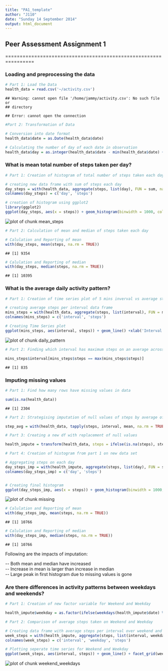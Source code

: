```yaml
---
title: "PA1_template"
author: "J110"
date: "Sunday 14 September 2014"
output: html_document
---
```


## Peer Assessment Assignment 1

================================================================

### Loading and preprocessing the data


```r
# Part 1: Load the Data
health_data = read.csv('~/activity.csv')
```

```
## Warning: cannot open file '/home/jammy/activity.csv': No such file or
## directory
```

```
## Error: cannot open the connection
```

```r
#Part 2: Transformation of Data

# Conversion into date format
health_data$date = as.Date(health_data$date)

# Calculating the number of day of each date in observation
health_data$day = as.integer(health_data$date - min(health_data$date) + 1)
```

### What is mean total number of steps taken per day?


```r
# Part 1: Creation of histogram of total number of steps taken each day

# creating new data frame with sum of steps each day
day_steps = with(health_data, aggregate(steps, list(day), FUN = sum, na.rm = TRUE))
colnames(day_steps) = c('day', 'steps')

# creation of histogram using ggplot2
library(ggplot2)
ggplot(day_steps, aes(x = steps)) + geom_histogram(binwidth = 1000, colour = 'black', fill = 'white') + ggtitle('Total number of steps each day') + geom_vline(aes(xintercept = mean(steps, na.rm = TRUE)), color = 'red', linetype = 'dashed', size = 2) + geom_vline(aes(xintercept = median(steps, na.rm = TRUE)), color = 'blue')
```

![plot of chunk mean_steps](figure/mean_steps.png) 

```r
# Part 2: Calculation of mean and median of steps taken each day

# Calulation and Reporting of mean
with(day_steps, mean(steps, na.rm = TRUE))
```

```
## [1] 9354
```

```r
# Calulation and Reporting of median
with(day_steps, median(steps, na.rm = TRUE))
```

```
## [1] 10395
```

### What is the average daily activity pattern?


```r
# Part 1: Creation of time series plot of 5 mins inverval vs average steps each day

# creating average steps per interval data frame
mins_steps = with(health_data, aggregate(steps, list(interval), FUN = mean, na.rm = TRUE))
colnames(mins_steps) = c('interval', 'steps')

# Creating Time Series plot
ggplot(mins_steps, aes(interval, steps)) + geom_line() +xlab('Interval')+ylab('Average steps')+ggtitle('Time Series for average steps per interval')
```

![plot of chunk daily_pattern](figure/daily_pattern.png) 

```r
# Part 2: Finding which interval has maximum steps on an average across all days

mins_steps$interval[mins_steps$steps == max(mins_steps$steps)]
```

```
## [1] 835
```


### Imputing missing values


```r
# Part 1: Find how many rows have missing values in data

sum(is.na(health_data))
```

```
## [1] 2304
```

```r
# Part 2: Strategising imputation of null values of steps by average of each interval

step_avg = with(health_data, tapply(steps, interval, mean, na.rm = TRUE))

# Part 3: Creating a new df with replacement of null values

health_impute = transform(health_data, steps = ifelse(is.na(steps), step_avg, steps))

# Part 4: Creation of histogram from part 1 on new data set

# Aggregating steps on each day
day_steps_imp = with(health_impute, aggregate(steps, list(day), FUN = sum, na.rm = TRUE))
colnames(day_steps_imp) = c('day', 'steps')


# Creating final histogram
ggplot(day_steps_imp, aes(x = steps)) + geom_histogram(binwidth = 1000, colour = 'black', fill = 'white') + ggtitle('Total number of steps each day') + geom_vline(aes(xintercept = mean(steps, na.rm = TRUE)), color = 'red', linetype = 'dashed', size = 2) + geom_vline(aes(xintercept = median(steps, na.rm = TRUE)), color = 'blue')
```

![plot of chunk missing](figure/missing.png) 

```r
# Calulation and Reporting of mean
with(day_steps_imp, mean(steps, na.rm = TRUE))
```

```
## [1] 10766
```

```r
# Calulation and Reporting of median
with(day_steps_imp, median(steps, na.rm = TRUE))
```

```
## [1] 10766
```

Following are the impacts of imputation:

-- Both mean and median have increased  
-- Increase in mean is larger than increase in median  
-- Large peak in first histogram due to missing values is gone

  
### Are there differences in activity patterns between weekdays and weekends?


```r
# Part 1: Creation of new factor variable for Weekend and Weekday

health_impute$weekday = as.factor(ifelse(weekdays(health_impute$date) %in% c('Saturday', 'Sunday'), 'Weekend', 'Weekday'))

# Part 2: Comparison of average steps taken on Weekend and Weekday

# Creating data frame with average steps per interval over weekend and weekday
week_steps = with(health_impute, aggregate(steps, list(interval, weekday), mean))
colnames(week_steps) = c('interval', 'weekday', 'steps')

# Plotting seperate time series for Weekend and Weekday
ggplot(week_steps, aes(interval, steps)) + geom_line() + facet_grid(weekday ~ .) + xlab('Interval')+ylab('Average steps')+ggtitle('Avg steps comparison on Weekend and Weekday')
```

![plot of chunk weekend_weekdays](figure/weekend_weekdays.png) 

